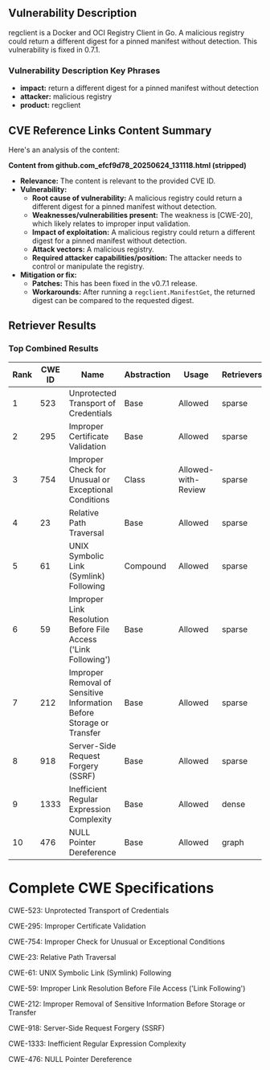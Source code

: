 ## Vulnerability Description
regclient is a Docker and OCI Registry Client in Go. A malicious registry could return a different digest for a pinned manifest without detection. This vulnerability is fixed in 0.7.1.

### Vulnerability Description Key Phrases
- **impact:** return a different digest for a pinned manifest without detection
- **attacker:** malicious registry
- **product:** regclient

## CVE Reference Links Content Summary
Here's an analysis of the content:

**Content from github.com_efcf9d78_20250624_131118.html (stripped)**

*   **Relevance:** The content is relevant to the provided CVE ID.
*   **Vulnerability:**
    *   **Root cause of vulnerability:** A malicious registry could return a different digest for a pinned manifest without detection.
    *   **Weaknesses/vulnerabilities present:** The weakness is [CWE-20], which likely relates to improper input validation.
    *   **Impact of exploitation:** A malicious registry could return a different digest for a pinned manifest without detection.
    *   **Attack vectors:** A malicious registry.
    *   **Required attacker capabilities/position:** The attacker needs to control or manipulate the registry.
*   **Mitigation or fix:**
    *   **Patches:** This has been fixed in the v0.7.1 release.
    *   **Workarounds:** After running a `regclient.ManifestGet`, the returned digest can be compared to the requested digest.

## Retriever Results

### Top Combined Results

| Rank | CWE ID | Name | Abstraction | Usage  | Retrievers | Individual Scores |
|------|--------|------|-------------|-------|------------|-------------------|
| 1 | 523 | Unprotected Transport of Credentials | Base | Allowed | sparse | 0.063 |
| 2 | 295 | Improper Certificate Validation | Base | Allowed | sparse | 0.058 |
| 3 | 754 | Improper Check for Unusual or Exceptional Conditions | Class | Allowed-with-Review | sparse | 0.058 |
| 4 | 23 | Relative Path Traversal | Base | Allowed | sparse | 0.056 |
| 5 | 61 | UNIX Symbolic Link (Symlink) Following | Compound | Allowed | sparse | 0.055 |
| 6 | 59 | Improper Link Resolution Before File Access ('Link Following') | Base | Allowed | sparse | 0.055 |
| 7 | 212 | Improper Removal of Sensitive Information Before Storage or Transfer | Base | Allowed | sparse | 0.054 |
| 8 | 918 | Server-Side Request Forgery (SSRF) | Base | Allowed | sparse | 0.054 |
| 9 | 1333 | Inefficient Regular Expression Complexity | Base | Allowed | dense | 0.402 |
| 10 | 476 | NULL Pointer Dereference | Base | Allowed | graph | 0.002 |



# Complete CWE Specifications

CWE-523: Unprotected Transport of Credentials

CWE-295: Improper Certificate Validation

CWE-754: Improper Check for Unusual or Exceptional Conditions

CWE-23: Relative Path Traversal

CWE-61: UNIX Symbolic Link (Symlink) Following

CWE-59: Improper Link Resolution Before File Access ('Link Following')

CWE-212: Improper Removal of Sensitive Information Before Storage or Transfer

CWE-918: Server-Side Request Forgery (SSRF)

CWE-1333: Inefficient Regular Expression Complexity

CWE-476: NULL Pointer Dereference